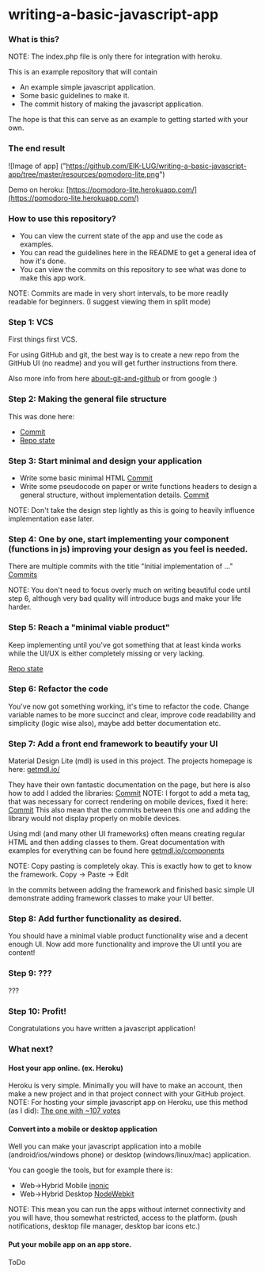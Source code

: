# writing-a-basic-javascript-app

### What is this?

NOTE: The index.php file is only there for integration with heroku.

This is an example repository that will contain
* An example simple javascript application.
* Some basic guidelines to make it.
* The commit history of making the javascript application.
    
The hope is that this can serve as an example to getting started with your own.

### The end result

![Image of app]
("https://github.com/EIK-LUG/writing-a-basic-javascript-app/tree/master/resources/pomodoro-lite.png")

Demo on heroku: [https://pomodoro-lite.herokuapp.com/](https://pomodoro-lite.herokuapp.com/)

### How to use this repository?

* You can view the current state of the app and use the code as examples.
* You can read the guidelines here in the README to get a general idea of how it's done.
* You can view the commits on this repository to see what was done to make this app work. 

NOTE: Commits are made in very short intervals, to be more readily readable for beginners. (I suggest viewing them in split mode)

### Step 1: VCS

First things first VCS.

For using GitHub and git, the best way is to create a new repo from the GitHub UI (no readme) and you will get further instructions from there.

Also more info from here [about-git-and-github](https://github.com/EIK-LUG/about-git-and-github.git) or from google :) 

### Step 2: Making the general file structure

This was done here:

* [Commit](https://github.com/EIK-LUG/writing-a-basic-javascript-app/commit/11b333be75e75ffe6eee95e22801b722e0fad275)
* [Repo state](https://github.com/EIK-LUG/writing-a-basic-javascript-app/tree/11b333be75e75ffe6eee95e22801b722e0fad275)

### Step 3: Start minimal and design your application

* Write some basic minimal HTML [Commit](https://github.com/EIK-LUG/writing-a-basic-javascript-app/commit/54ea8aea3cd9b484200f1dc815829844529eeddd)
* Write some pseudocode on paper or write functions headers to design a general structure, without implementation details. [Commit](https://github.com/EIK-LUG/writing-a-basic-javascript-app/commit/e02af2aece06fd651bbda5dc7b69af2e9bfde551)

NOTE: Don't take the design step lightly as this is going to heavily influence implementation ease later.

### Step 4: One by one, start implementing your component (functions in js) improving your design as you feel is needed.

There are multiple commits with the title "Initial implementation of ..." [Commits](https://github.com/EIK-LUG/writing-a-basic-javascript-app/commits/master)

NOTE: You don't need to focus overly much on writing beautiful code until step 6, although very bad quality will introduce bugs and make your life harder.

### Step 5: Reach a "minimal viable product"

Keep implementing until you've got something that at least kinda works while the UI/UX is either completely missing or very lacking.

[Repo state](https://github.com/EIK-LUG/writing-a-basic-javascript-app/tree/f08348a31d60d41536d2a8fca90dba2dbcf82b30)

### Step 6: Refactor the code

You've now got something working, it's time to refactor the code. Change variable names to be more succinct and clear, improve code readability and simplicity (logic wise also), maybe add better documentation etc.

### Step 7: Add a front end framework to beautify your UI

Material Design Lite (mdl) is used in this project. The projects homepage is here: [getmdl.io/](http://www.getmdl.io/)

They have their own fantastic documentation on the page, but here is also how to add I added the libraries: [Commit](https://github.com/EIK-LUG/writing-a-basic-javascript-app/commit/df7298e6c2bd8cd174149339fe735f08473e1a39)
NOTE: I forgot to add a meta tag, that was necessary for correct rendering on mobile devices, fixed it here: [Commit](https://github.com/EIK-LUG/writing-a-basic-javascript-app/commit/460ea8a9b41bd14ed5286ba087ebe8cbbf613b2d) 
This also mean that the commits between this one and adding the library would not display properly on mobile devices.

Using mdl (and many other UI frameworks) often means creating regular HTML and then adding classes to them. 
Great documentation with examples for everything can be found here [getmdl.io/components](http://www.getmdl.io/components/index.html)

NOTE: Copy pasting is completely okay. This is exactly how to get to know the framework. Copy -> Paste -> Edit

In the commits between adding the framework and finished basic simple UI demonstrate adding framework classes to make your UI better.

### Step 8: Add further functionality as desired.

You should have a minimal viable product functionality wise and a decent enough UI. Now add more functionality and improve the UI until you are content!

### Step 9: ???

???

### Step 10: Profit!

Congratulations you have written a javascript application!

### What next?

#### Host your app online. (ex. Heroku)

Heroku is very simple. Minimally you will have to make an account, then make a new project and in that project connect with your GitHub project.
NOTE: For hosting your simple javascript app on Heroku, use this method (as I did): [The one with ~107 votes](http://stackoverflow.com/questions/10551273/is-it-possible-to-upload-a-simple-html-and-javascript-file-structure-to-heroku) 

#### Convert into a mobile or desktop application

Well you can make your javascript application into a mobile (android/ios/windows phone) or desktop (windows/linux/mac) application.

You can google the tools, but for example there is:

* Web->Hybrid Mobile [inonic](http://ionicframework.com/) 
* Web->Hybrid Desktop [NodeWebkit](http://nwjs.io/)

NOTE: This mean you can run the apps without internet connectivity and you will have, thou somewhat restricted, access to the platform. (push notifications, desktop file manager, desktop bar icons etc.)

#### Put your mobile app on an app store.

ToDo